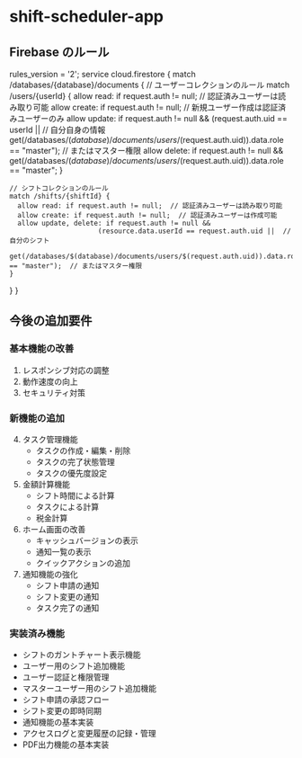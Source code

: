 # shift-scheduler-app

## Firebase のルール

rules_version = '2';
service cloud.firestore {
match /databases/{database}/documents {
// ユーザーコレクションのルール
match /users/{userId} {
allow read: if request.auth != null; // 認証済みユーザーは読み取り可能
allow create: if request.auth != null; // 新規ユーザー作成は認証済みユーザーのみ
allow update: if request.auth != null &&
(request.auth.uid == userId || // 自分自身の情報
get(/databases/$(database)/documents/users/$(request.auth.uid)).data.role == "master"); // またはマスター権限
allow delete: if request.auth != null &&
get(/databases/$(database)/documents/users/$(request.auth.uid)).data.role == "master";
}

    // シフトコレクションのルール
    match /shifts/{shiftId} {
      allow read: if request.auth != null;  // 認証済みユーザーは読み取り可能
      allow create: if request.auth != null;  // 認証済みユーザーは作成可能
      allow update, delete: if request.auth != null &&
                          (resource.data.userId == request.auth.uid ||  // 自分のシフト
                           get(/databases/$(database)/documents/users/$(request.auth.uid)).data.role == "master");  // またはマスター権限
    }

}
}

## 今後の追加要件

### 基本機能の改善
1. レスポンシブ対応の調整
2. 動作速度の向上
3. セキュリティ対策

### 新機能の追加
4. タスク管理機能
   - タスクの作成・編集・削除
   - タスクの完了状態管理
   - タスクの優先度設定
5. 金額計算機能
   - シフト時間による計算
   - タスクによる計算
   - 税金計算
6. ホーム画面の改善
   - キャッシュバージョンの表示
   - 通知一覧の表示
   - クイックアクションの追加
7. 通知機能の強化
   - シフト申請の通知
   - シフト変更の通知
   - タスク完了の通知

### 実装済み機能
- シフトのガントチャート表示機能
- ユーザー用のシフト追加機能
- ユーザー認証と権限管理
- マスターユーザー用のシフト追加機能
- シフト申請の承認フロー
- シフト変更の即時同期
- 通知機能の基本実装
- アクセスログと変更履歴の記録・管理
- PDF出力機能の基本実装
